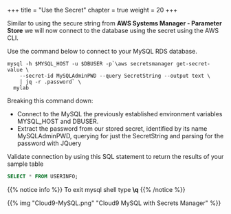 +++
title = "Use the Secret"
chapter = true
weight = 20
+++

Similar to using the secure string from **AWS Systems Manager - Parameter Store** we will now connect to the database using the secret using the AWS CLI.

Use the command below to connect to your MySQL RDS database.

```
mysql -h $MYSQL_HOST -u $DBUSER -p`\aws secretsmanager get-secret-value \
    --secret-id MySQLAdminPWD --query SecretString --output text \
    | jq -r .password` \
  mylab
```

Breaking this command down:
- Connect to the MySQL the previously established environment variables MYSQL_HOST and DBUSER.  
- Extract the password from our stored secret, identified by its name MySQLAdminPWD, querying for just the SecretString and parsing for the password with JQuery

Validate connection by using this SQL statement to return the results of your sample table

``` sql
SELECT * FROM USERINFO;
```

{{% notice info %}}
To exit mysql shell type **\q**
{{% /notice %}} 


{{% img "Cloud9-MySQL.png" "Cloud9 MySQL with Secrets Manager" %}} 